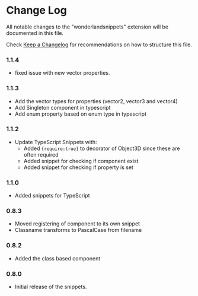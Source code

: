 # Change Log

All notable changes to the "wonderlandsnippets" extension will be documented in this file.

Check [Keep a Changelog](http://keepachangelog.com/) for recommendations on how to structure this file.

### 1.1.4

- fixed issue with new vector properties.

### 1.1.3

- Add the vector types for properties (vector2, vector3 and vector4)
- Add Singleton component in typescript
- Add enum property based on enum type in typescript

### 1.1.2

- Update TypeScript Snippets with:
  - Added `{require:true}` to decorator of Object3D since these are often required
  - Added snippet for checking if component exist
  - Added snippet for checking if property is set

### 1.1.0

- Added snippets for TypeScript

### 0.8.3

- Moved registering of component to its own snippet
- Classname transforms to PascalCase from filename

### 0.8.2

- Added the class based component

### 0.8.0

- Initial release of the snippets.
